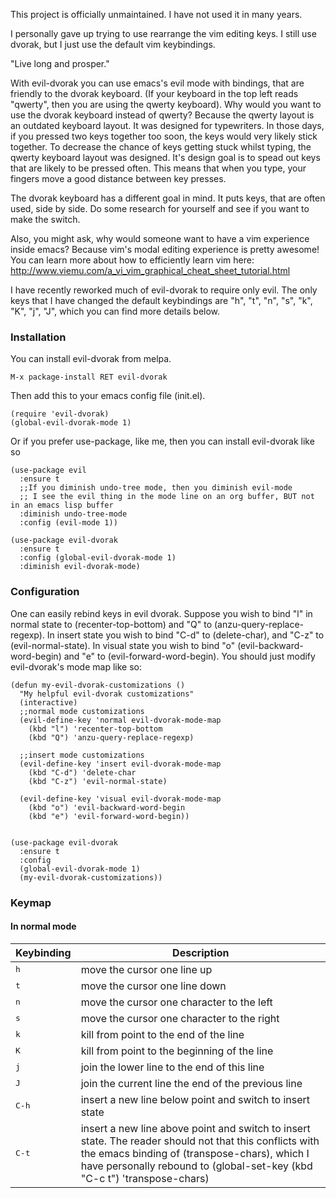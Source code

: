 This project is officially unmaintained.  I have not used it in many years.

I personally gave up trying to use rearrange the vim editing keys.  I still use dvorak, but I just use the default vim keybindings.

"Live long and prosper."

With evil-dvorak you can use emacs's evil mode with bindings, that are friendly to the dvorak keyboard.  (If your keyboard in the top
left reads "qwerty", then you are using the qwerty keyboard). Why would you want to use the dvorak keyboard instead of qwerty?
Because the qwerty layout is an outdated keyboard layout.  It was designed for typewriters.  In those days, if you pressed two keys
together too soon, the keys would very likely stick together.  To decrease the chance of keys getting stuck whilst typing, the qwerty
keyboard layout was designed.  It's design goal is to spead out keys that are likely to be pressed often.  This means that when you
type, your fingers move a good distance between key presses.

The dvorak keyboard has a different goal in mind.  It puts keys, that are often used, side by side.  Do some research for yourself
and see if you want to make the switch.

Also, you might ask, why would someone want to have a vim experience inside emacs?  Because vim's modal editing experience is pretty
awesome!  You can learn more about how to efficiently learn vim here: http://www.viemu.com/a_vi_vim_graphical_cheat_sheet_tutorial.html

I have recently reworked much of evil-dvorak to require only evil.  The only keys that I have changed the default keybindings are
 "h", "t", "n", "s", "k", "K", "j", "J", which you can find more details below.


### Installation

You can install evil-dvorak from melpa.

```
M-x package-install RET evil-dvorak
```

Then add this to your emacs config file (init.el).

```
(require 'evil-dvorak)
(global-evil-dvorak-mode 1)
```

Or if you prefer use-package, like me, then you can install evil-dvorak like so
```
(use-package evil
  :ensure t
  ;;If you diminish undo-tree mode, then you diminish evil-mode
  ;; I see the evil thing in the mode line on an org buffer, BUT not in an emacs lisp buffer
  :diminish undo-tree-mode
  :config (evil-mode 1))

(use-package evil-dvorak
  :ensure t
  :config (global-evil-dvorak-mode 1)
  :diminish evil-dvorak-mode)
```

### Configuration

One can easily rebind keys in evil dvorak.  Suppose you wish to bind "l" in normal state to (recenter-top-bottom) and "Q" to
(anzu-query-replace-regexp).  In insert state you wish to bind "C-d" to (delete-char), and "C-z" to (evil-normal-state). In visual
state you wish to bind "o" (evil-backward-word-begin) and "e" to (evil-forward-word-begin).  You should just modify evil-dvorak's mode map like so:

```
(defun my-evil-dvorak-customizations ()
  "My helpful evil-dvorak customizations"
  (interactive)
  ;;normal mode customizations
  (evil-define-key 'normal evil-dvorak-mode-map
    (kbd "l") 'recenter-top-bottom
    (kbd "Q") 'anzu-query-replace-regexp)

  ;;insert mode customizations
  (evil-define-key 'insert evil-dvorak-mode-map
    (kbd "C-d") 'delete-char
    (kbd "C-z") 'evil-normal-state)

  (evil-define-key 'visual evil-dvorak-mode-map
    (kbd "o") 'evil-backward-word-begin
    (kbd "e") 'evil-forward-word-begin))


(use-package evil-dvorak
  :ensure t
  :config
  (global-evil-dvorak-mode 1)
  (my-evil-dvorak-customizations))

```


### Keymap

#### In normal mode

Keybinding             | Description
-----------------------|------------------------------------------------------------
<kbd> h </kbd>         | move the cursor one line up
<kbd> t </kbd>         | move the cursor one line down
<kbd> n </kbd>         | move the cursor one character to the left
<kbd> s </kbd>         | move the cursor one character to the right
<kbd> k </kbd>         | kill from point to the end of the line
<kbd> K </kbd>         | kill from point to the beginning of the line
<kbd> j </kbd>         | join the lower line to the end of this line
<kbd> J </kbd>         | join the current line the end of the previous line
<kbd> C-h </kbd>       |  insert a new line below point and switch to insert state
<kbd> C-t </kbd>       | insert a new line above point and switch to insert state.  The reader should not that this conflicts with the emacs binding of (transpose-chars), which I have personally rebound to (global-set-key (kbd "C-c t") 'transpose-chars)
